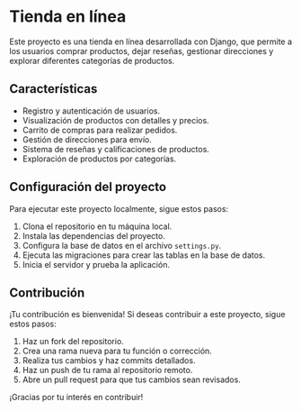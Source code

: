 # Tienda en línea

Este proyecto es una tienda en línea desarrollada con Django, que permite a los usuarios comprar productos, dejar reseñas, gestionar direcciones y explorar diferentes categorías de productos.

## Características

- Registro y autenticación de usuarios.
- Visualización de productos con detalles y precios.
- Carrito de compras para realizar pedidos.
- Gestión de direcciones para envío.
- Sistema de reseñas y calificaciones de productos.
- Exploración de productos por categorías.

## Configuración del proyecto

Para ejecutar este proyecto localmente, sigue estos pasos:

1. Clona el repositorio en tu máquina local.
2. Instala las dependencias del proyecto.
3. Configura la base de datos en el archivo `settings.py`.
4. Ejecuta las migraciones para crear las tablas en la base de datos.
5. Inicia el servidor y prueba la aplicación.

## Contribución

¡Tu contribución es bienvenida! Si deseas contribuir a este proyecto, sigue estos pasos:

1. Haz un fork del repositorio.
2. Crea una rama nueva para tu función o corrección.
3. Realiza tus cambios y haz commits detallados.
4. Haz un push de tu rama al repositorio remoto.
5. Abre un pull request para que tus cambios sean revisados.

¡Gracias por tu interés en contribuir!
